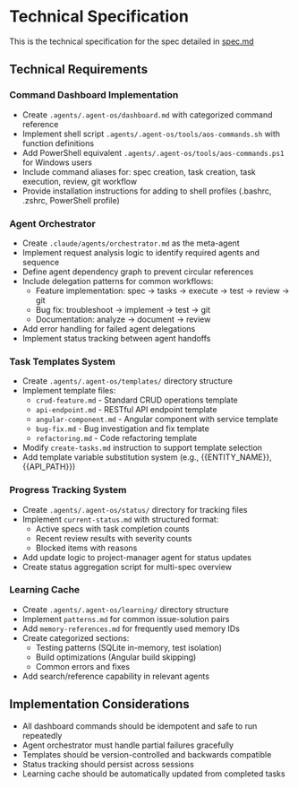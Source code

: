 # Technical Specification

This is the technical specification for the spec detailed in [spec.md](../spec.md)

## Technical Requirements

### Command Dashboard Implementation
- Create `.agents/.agent-os/dashboard.md` with categorized command reference
- Implement shell script `.agents/.agent-os/tools/aos-commands.sh` with function definitions
- Add PowerShell equivalent `.agents/.agent-os/tools/aos-commands.ps1` for Windows users
- Include command aliases for: spec creation, task creation, task execution, review, git workflow
- Provide installation instructions for adding to shell profiles (.bashrc, .zshrc, PowerShell profile)

### Agent Orchestrator
- Create `.claude/agents/orchestrator.md` as the meta-agent
- Implement request analysis logic to identify required agents and sequence
- Define agent dependency graph to prevent circular references
- Include delegation patterns for common workflows:
  - Feature implementation: spec → tasks → execute → test → review → git
  - Bug fix: troubleshoot → implement → test → git
  - Documentation: analyze → document → review
- Add error handling for failed agent delegations
- Implement status tracking between agent handoffs

### Task Templates System
- Create `.agents/.agent-os/templates/` directory structure
- Implement template files:
  - `crud-feature.md` - Standard CRUD operations template
  - `api-endpoint.md` - RESTful API endpoint template
  - `angular-component.md` - Angular component with service template
  - `bug-fix.md` - Bug investigation and fix template
  - `refactoring.md` - Code refactoring template
- Modify `create-tasks.md` instruction to support template selection
- Add template variable substitution system (e.g., {{ENTITY_NAME}}, {{API_PATH}})

### Progress Tracking System
- Create `.agents/.agent-os/status/` directory for tracking files
- Implement `current-status.md` with structured format:
  - Active specs with task completion counts
  - Recent review results with severity counts
  - Blocked items with reasons
- Add update logic to project-manager agent for status updates
- Create status aggregation script for multi-spec overview

### Learning Cache
- Create `.agents/.agent-os/learning/` directory structure
- Implement `patterns.md` for common issue-solution pairs
- Add `memory-references.md` for frequently used memory IDs
- Create categorized sections:
  - Testing patterns (SQLite in-memory, test isolation)
  - Build optimizations (Angular build skipping)
  - Common errors and fixes
- Add search/reference capability in relevant agents

## Implementation Considerations

- All dashboard commands should be idempotent and safe to run repeatedly
- Agent orchestrator must handle partial failures gracefully
- Templates should be version-controlled and backwards compatible
- Status tracking should persist across sessions
- Learning cache should be automatically updated from completed tasks